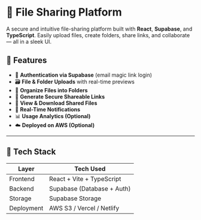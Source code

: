 # 📁 File Sharing Platform

A secure and intuitive file-sharing platform built with **React**, **Supabase**, and **TypeScript**. Easily upload files, create folders, share links, and collaborate — all in a sleek UI.

## 🚀 Features

- 🔐 **Authentication via Supabase** (email magic link login)
- 🗃️ **File & Folder Uploads** with real-time previews
- 📂 **Organize Files into Folders**
- 🔗 **Generate Secure Shareable Links**
- 👀 **View & Download Shared Files**
- 🔔 **Real-Time Notifications**
- 📊 **Usage Analytics (Optional)**
- ☁️ **Deployed on AWS (Optional)**

---

## 🧰 Tech Stack

| Layer       | Tech Used                  |
|-------------|----------------------------|
| Frontend    | React + Vite + TypeScript  |
| Backend     | Supabase (Database + Auth) |
| Storage     | Supabase Storage           |
| Deployment  | AWS S3 / Vercel / Netlify  |

